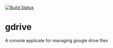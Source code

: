 [![Build Status](https://travis-ci.org/abulwcse/gdrive.svg?branch=master)](https://travis-ci.org/abulwcse/gdrive)
# gdrive
A console applicate for managing google drive files